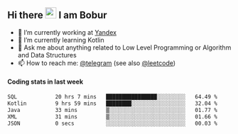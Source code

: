 ## Hi there <img src="https://media.giphy.com/media/hvRJCLFzcasrR4ia7z/giphy.gif" width="25px" height="25px"> I am Bobur

- 💼 I’m currently working at [Yandex](https://yandex.ru/)
- 🌱 I’m currently learning Kotlin
- 💬 Ask me about anything related to Low Level Programming or Algorithm and Data Structures
- 📫 How to reach me: [@telegram](https://t.me/octoant) (see also [@leetcode](https://leetcode.com/octoant/))    

#### Coding stats in last week

<!--START_SECTION:waka-->

```txt
SQL            20 hrs 7 mins   ████████████████░░░░░░░░░   64.49 %
Kotlin         9 hrs 59 mins   ████████░░░░░░░░░░░░░░░░░   32.04 %
Java           33 mins         ▒░░░░░░░░░░░░░░░░░░░░░░░░   01.77 %
XML            31 mins         ▒░░░░░░░░░░░░░░░░░░░░░░░░   01.66 %
JSON           0 secs          ░░░░░░░░░░░░░░░░░░░░░░░░░   00.03 %
```

<!--END_SECTION:waka-->
